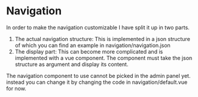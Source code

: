 # Navigation

In order to make the navigation customizable I have split it up in two parts.
1. The actual navigation structure:
This is implemented in a json structure of which you can find an example in navigation/navigation.json
2. The display part:
This can become more complicated and is implemented with a vue component.
The component must take the json structure as argument and display its content.

The navigation component to use cannot be picked in the admin panel yet. instead you can change it by changing the code in navigation/default.vue for now.